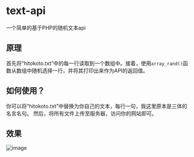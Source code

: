 # text-api
一个简单的基于PHP的随机文本api

## 原理
首先将“hitokoto.txt”中的每一行读取到一个数组中。接着，使用```array_rand()```函数从数组中随机选择一行，并将其打印出来作为API的返回值。

## 如何使用？
你可以将“hitokoto.txt”中替换为你自己的文本，每行一句，我这里原本是三体的名言名句。
然后，将所有文件上传至服务器，访问你的网站即可。

## 效果
![image](https://cdn.staticaly.com/gh/rong6/Image_hosting_service@main/image.21l3bc55164g.webp)
